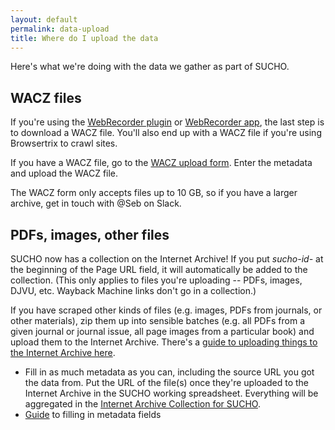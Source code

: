 ```yaml
---
layout: default
permalink: data-upload
title: Where do I upload the data
---
```


Here's what we're doing with the data we gather as part of SUCHO.

## WACZ files
If you're using the [WebRecorder plugin](/webrecorder-plugin-instructions) or [WebRecorder app](/archivewebpage-app-instructions), the last step is to download a WACZ file. You'll also end up with a WACZ file if you're using Browsertrix to crawl sites.

If you have a WACZ file, go to the [WACZ upload form](https://forms.gle/N18MxWgoHtPB2xpz8). Enter the metadata and upload the WACZ file.

The WACZ form only accepts files up to 10 GB, so if you have a larger archive, get in touch with @Seb on Slack.

## PDFs, images, other files
SUCHO now has a collection on the Internet Archive! If you put *sucho-id-* at the beginning of the Page URL field, it will automatically be added to the collection. (This only applies to files you're uploading -- PDFs, images, DJVU, etc. Wayback Machine links don't go in a collection.)

If you have scraped other kinds of files (e.g. images, PDFs from journals, or other materials), zip them up into sensible batches (e.g. all PDFs from a given journal or journal issue, all page images from a particular book) and upload them to the Internet Archive. There's a [guide to uploading things to the Internet Archive here](https://help.archive.org/category/archive-org/uploading/). 
* Fill in as much metadata as you can, including the source URL you got the data from. Put the URL of the file(s) once they're uploaded to the Internet Archive in the SUCHO working spreadsheet. Everything will be aggregated in the [Internet Archive Collection for SUCHO](https://archive.org/details/sucho?tab=collection).
* [Guide](https://docs.google.com/document/d/1qpax1HQmWOVXqbA9NTCU4WBZNWKfLPhUTqxs7s94Jas/edit?usp=sharing) to filling in metadata fields

